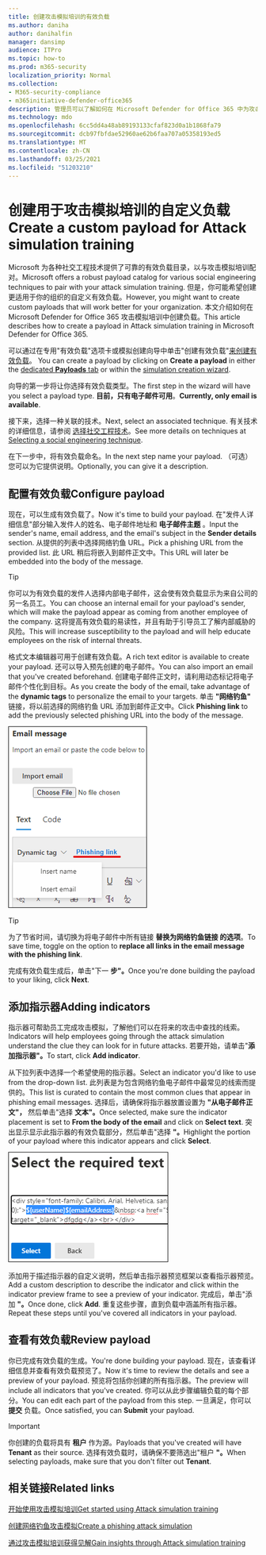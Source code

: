 ```yaml
---
title: 创建攻击模拟培训的有效负载
ms.author: daniha
author: danihalfin
manager: dansimp
audience: ITPro
ms.topic: how-to
ms.prod: m365-security
localization_priority: Normal
ms.collection:
- M365-security-compliance
- m365initiative-defender-office365
description: 管理员可以了解如何在 Microsoft Defender for Office 365 中为攻击模拟培训创建自定义负载。
ms.technology: mdo
ms.openlocfilehash: 6cc5dd4a48ab89193133cfaf823d0a1b1868fa79
ms.sourcegitcommit: dcb97fbfdae52960ae62b6faa707a05358193ed5
ms.translationtype: MT
ms.contentlocale: zh-CN
ms.lasthandoff: 03/25/2021
ms.locfileid: "51203210"
---
```

# <a name="create-a-custom-payload-for-attack-simulation-training"></a><span data-ttu-id="c10bb-103">创建用于攻击模拟培训的自定义负载</span><span class="sxs-lookup"><span data-stu-id="c10bb-103">Create a custom payload for Attack simulation training</span></span>

<span data-ttu-id="c10bb-104">Microsoft 为各种社交工程技术提供了可靠的有效负载目录，以与攻击模拟培训配对。</span><span class="sxs-lookup"><span data-stu-id="c10bb-104">Microsoft offers a robust payload catalog for various social engineering techniques to pair with your attack simulation training.</span></span> <span data-ttu-id="c10bb-105">但是，你可能希望创建更适用于你的组织的自定义有效负载。</span><span class="sxs-lookup"><span data-stu-id="c10bb-105">However, you might want to create custom payloads that will work better for your organization.</span></span> <span data-ttu-id="c10bb-106">本文介绍如何在 Microsoft Defender for Office 365 攻击模拟培训中创建负载。</span><span class="sxs-lookup"><span data-stu-id="c10bb-106">This article describes how to create a payload in Attack simulation training in Microsoft Defender for Office 365.</span></span>

<span data-ttu-id="c10bb-107">可以通过在专用"有效负载"选项卡或模拟创建向导中单击"创建有效负载"[来创建有效负载](attack-simulation-training.md#selecting-a-payload)。 [  ](https://security.microsoft.com/attacksimulator?viewid=payload)</span><span class="sxs-lookup"><span data-stu-id="c10bb-107">You can create a payload by clicking on **Create a payload** in either the [dedicated **Payloads** tab](https://security.microsoft.com/attacksimulator?viewid=payload) or within the [simulation creation wizard](attack-simulation-training.md#selecting-a-payload).</span></span>

<span data-ttu-id="c10bb-108">向导的第一步将让你选择有效负载类型。</span><span class="sxs-lookup"><span data-stu-id="c10bb-108">The first step in the wizard will have you select a payload type.</span></span> <span data-ttu-id="c10bb-109">**目前，只有电子邮件可用**。</span><span class="sxs-lookup"><span data-stu-id="c10bb-109">**Currently, only email is available**.</span></span>

<span data-ttu-id="c10bb-110">接下来，选择一种关联的技术。</span><span class="sxs-lookup"><span data-stu-id="c10bb-110">Next, select an associated technique.</span></span> <span data-ttu-id="c10bb-111">有关技术的详细信息，请参阅 [选择社交工程技术](attack-simulation-training.md#selecting-a-social-engineering-technique)。</span><span class="sxs-lookup"><span data-stu-id="c10bb-111">See more details on techniques at [Selecting a social engineering technique](attack-simulation-training.md#selecting-a-social-engineering-technique).</span></span>

<span data-ttu-id="c10bb-112">在下一步中，将有效负载命名。</span><span class="sxs-lookup"><span data-stu-id="c10bb-112">In the next step name your payload.</span></span> <span data-ttu-id="c10bb-113">（可选）您可以为它提供说明。</span><span class="sxs-lookup"><span data-stu-id="c10bb-113">Optionally, you can give it a description.</span></span>

## <a name="configure-payload"></a><span data-ttu-id="c10bb-114">配置有效负载</span><span class="sxs-lookup"><span data-stu-id="c10bb-114">Configure payload</span></span>

<span data-ttu-id="c10bb-115">现在，可以生成有效负载了。</span><span class="sxs-lookup"><span data-stu-id="c10bb-115">Now it's time to build your payload.</span></span> <span data-ttu-id="c10bb-116">在"发件人详细信息"部分输入发件人的姓名、电子邮件地址和 **电子邮件主题** 。</span><span class="sxs-lookup"><span data-stu-id="c10bb-116">Input the sender's name, email address, and the email's subject in the **Sender details** section.</span></span> <span data-ttu-id="c10bb-117">从提供的列表中选择网络钓鱼 URL。</span><span class="sxs-lookup"><span data-stu-id="c10bb-117">Pick a phishing URL from the provided list.</span></span> <span data-ttu-id="c10bb-118">此 URL 稍后将嵌入到邮件正文中。</span><span class="sxs-lookup"><span data-stu-id="c10bb-118">This URL will later be embedded into the body of the message.</span></span>

> [!TIP]
> <span data-ttu-id="c10bb-119">你可以为有效负载的发件人选择内部电子邮件，这会使有效负载显示为来自公司的另一名员工。</span><span class="sxs-lookup"><span data-stu-id="c10bb-119">You can choose an internal email for your payload's sender, which will make the payload appear as coming from another employee of the company.</span></span> <span data-ttu-id="c10bb-120">这将提高有效负载的易读性，并且有助于引导员工了解内部威胁的风险。</span><span class="sxs-lookup"><span data-stu-id="c10bb-120">This will increase susceptibility to the payload and will help educate employees on the risk of internal threats.</span></span>

<span data-ttu-id="c10bb-121">格式文本编辑器可用于创建有效负载。</span><span class="sxs-lookup"><span data-stu-id="c10bb-121">A rich text editor is available to create your payload.</span></span> <span data-ttu-id="c10bb-122">还可以导入预先创建的电子邮件。</span><span class="sxs-lookup"><span data-stu-id="c10bb-122">You can also import an email that you've created beforehand.</span></span> <span data-ttu-id="c10bb-123">创建电子邮件正文时，请利用动态标记将电子邮件个性化到目标。</span><span class="sxs-lookup"><span data-stu-id="c10bb-123">As you create the body of the email, take advantage of the **dynamic tags** to personalize the email to your targets.</span></span> <span data-ttu-id="c10bb-124">单击 **"网络钓鱼"** 链接，将以前选择的网络钓鱼 URL 添加到邮件正文中。</span><span class="sxs-lookup"><span data-stu-id="c10bb-124">Click **Phishing link** to add the previously selected phishing URL into the body of the message.</span></span>

![在 Microsoft Defender for Office 365 的有效负载创建中突出显示的网络钓鱼链接和Office 365](../../media/attack-sim-preview-payload-email-body.png)

> [!TIP]
> <span data-ttu-id="c10bb-126">为了节省时间，请切换为将电子邮件中所有链接 **替换为网络钓鱼链接 的选项**。</span><span class="sxs-lookup"><span data-stu-id="c10bb-126">To save time, toggle on the option to **replace all links in the email message with the phishing link**.</span></span>

<span data-ttu-id="c10bb-127">完成有效负载生成后，单击"下一 **步"。**</span><span class="sxs-lookup"><span data-stu-id="c10bb-127">Once you're done building the payload to your liking, click **Next**.</span></span>

## <a name="adding-indicators"></a><span data-ttu-id="c10bb-128">添加指示器</span><span class="sxs-lookup"><span data-stu-id="c10bb-128">Adding indicators</span></span>

<span data-ttu-id="c10bb-129">指示器可帮助员工完成攻击模拟，了解他们可以在将来的攻击中查找的线索。</span><span class="sxs-lookup"><span data-stu-id="c10bb-129">Indicators will help employees going through the attack simulation understand the clue they can look for in future attacks.</span></span> <span data-ttu-id="c10bb-130">若要开始，请单击"**添加指示器"。**</span><span class="sxs-lookup"><span data-stu-id="c10bb-130">To start, click **Add indicator**.</span></span>

<span data-ttu-id="c10bb-131">从下拉列表中选择一个希望使用的指示器。</span><span class="sxs-lookup"><span data-stu-id="c10bb-131">Select an indicator you'd like to use from the drop-down list.</span></span> <span data-ttu-id="c10bb-132">此列表是为包含网络钓鱼电子邮件中最常见的线索而提供的。</span><span class="sxs-lookup"><span data-stu-id="c10bb-132">This list is curated to contain the most common clues that appear in phishing email messages.</span></span> <span data-ttu-id="c10bb-133">选择后，请确保将指示器放置设置为 **"从电子邮件正文"，** 然后单击"选择 **文本"。**</span><span class="sxs-lookup"><span data-stu-id="c10bb-133">Once selected, make sure the indicator placement is set to **From the body of the email** and click on **Select text**.</span></span> <span data-ttu-id="c10bb-134">突出显示显示此指示器的有效负载部分，然后单击"选择 **"。**</span><span class="sxs-lookup"><span data-stu-id="c10bb-134">Highlight the portion of your payload where this indicator appears and click **Select**.</span></span>

![要添加到攻击模拟培训中的指示器的邮件正文中的突出显示文本](../../media/attack-sim-preview-select-text.png)

<span data-ttu-id="c10bb-136">添加用于描述指示器的自定义说明，然后单击指示器预览框架以查看指示器预览。</span><span class="sxs-lookup"><span data-stu-id="c10bb-136">Add a custom description to describe the indicator and click within the indicator preview frame to see a preview of your indicator.</span></span> <span data-ttu-id="c10bb-137">完成后，单击"添加 **"。**</span><span class="sxs-lookup"><span data-stu-id="c10bb-137">Once done, click **Add**.</span></span> <span data-ttu-id="c10bb-138">重复这些步骤，直到负载中涵盖所有指示器。</span><span class="sxs-lookup"><span data-stu-id="c10bb-138">Repeat these steps until you've covered all indicators in your payload.</span></span>

## <a name="review-payload"></a><span data-ttu-id="c10bb-139">查看有效负载</span><span class="sxs-lookup"><span data-stu-id="c10bb-139">Review payload</span></span>

<span data-ttu-id="c10bb-140">你已完成有效负载的生成。</span><span class="sxs-lookup"><span data-stu-id="c10bb-140">You're done building your payload.</span></span> <span data-ttu-id="c10bb-141">现在，该查看详细信息并查看有效负载预览了。</span><span class="sxs-lookup"><span data-stu-id="c10bb-141">Now it's time to review the details and see a preview of your payload.</span></span> <span data-ttu-id="c10bb-142">预览将包括你创建的所有指示器。</span><span class="sxs-lookup"><span data-stu-id="c10bb-142">The preview will include all indicators that you've created.</span></span> <span data-ttu-id="c10bb-143">你可以从此步骤编辑负载的每个部分。</span><span class="sxs-lookup"><span data-stu-id="c10bb-143">You can edit each part of the payload from this step.</span></span> <span data-ttu-id="c10bb-144">一旦满足，你可以 **提交** 负载。</span><span class="sxs-lookup"><span data-stu-id="c10bb-144">Once satisfied, you can **Submit** your payload.</span></span>

> [!IMPORTANT]
> <span data-ttu-id="c10bb-145">你创建的负载将具有 **租户** 作为源。</span><span class="sxs-lookup"><span data-stu-id="c10bb-145">Payloads that you've created will have **Tenant** as their source.</span></span> <span data-ttu-id="c10bb-146">选择有效负载时，请确保不要筛选出"租户 **"。**</span><span class="sxs-lookup"><span data-stu-id="c10bb-146">When selecting payloads, make sure that you don't filter out **Tenant**.</span></span>

## <a name="related-links"></a><span data-ttu-id="c10bb-147">相关链接</span><span class="sxs-lookup"><span data-stu-id="c10bb-147">Related links</span></span>

[<span data-ttu-id="c10bb-148">开始使用攻击模拟培训</span><span class="sxs-lookup"><span data-stu-id="c10bb-148">Get started using Attack simulation training</span></span>](attack-simulation-training-get-started.md)

[<span data-ttu-id="c10bb-149">创建网络钓鱼攻击模拟</span><span class="sxs-lookup"><span data-stu-id="c10bb-149">Create a phishing attack simulation</span></span>](attack-simulation-training.md)

[<span data-ttu-id="c10bb-150">通过攻击模拟培训获得见解</span><span class="sxs-lookup"><span data-stu-id="c10bb-150">Gain insights through Attack simulation training</span></span>](attack-simulation-training-insights.md)
